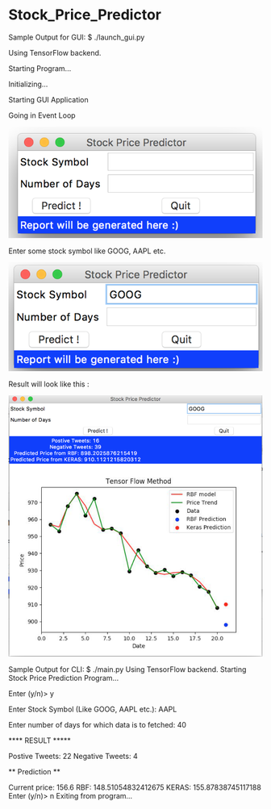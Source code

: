 # Stock_Price_Predictor

Sample Output for GUI:
  $ ./launch_gui.py
  
  Using TensorFlow backend. 
  
  Starting Program...
  
  Initializing...
  
  Starting GUI Application
  
  Going in Event Loop
  

![1](screen_grabs/first.jpg?raw=true)

Enter some stock symbol like GOOG, AAPL etc.

![2](screen_grabs/second.png?raw=true)

Result will look like this :

![3](screen_grabs/third.png?raw=true)

Sample Output for CLI:
$ ./main.py 
Using TensorFlow backend.
Starting Stock Price Prediction Program...

Enter (y/n)> y

Enter Stock Symbol (Like GOOG, AAPL etc.): AAPL

Enter number of days for which data is to fetched: 40

**** RESULT *****

Postive Tweets: 22
Negative Tweets: 4

 ** Prediction **

Current price: 156.6
RBF: 148.51054832412675
KERAS: 155.87838745117188
Enter (y/n)> n
Exiting from program...
